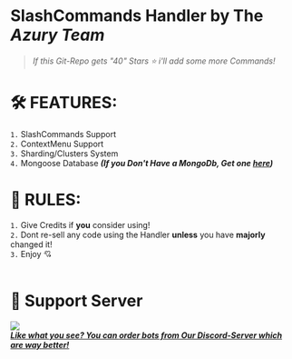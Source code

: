# **SlashCommands Handler by The *Azury Team***
> *If this Git-Repo gets "40" Stars ⭐ i'll add some more Commands!*

# 🛠️ FEATURES:
`1.` SlashCommands Support<br>
`2.` ContextMenu Support<br>
`3.` Sharding/Clusters System<br>
`4.` Mongoose Database ***(If you Don't Have a MongoDb, Get one [here](https://www.mongodb.com/))***

# 📑 RULES:
`1.` Give Credits if **you** consider using!<br>
`2.` Dont re-sell any code using the Handler **unless** you have **majorly** changed it!<br>
`3.` Enjoy 💘<br><br>
# 🔗 Support Server<br>
<a href="https://discord.gg/azury"> <img src="https://discord.com/api/guilds/895398888113049631/widget.png?style=banner2">
<br>
  ***Like what you see? You can __order__ bots from Our Discord-Server which are way better!***
